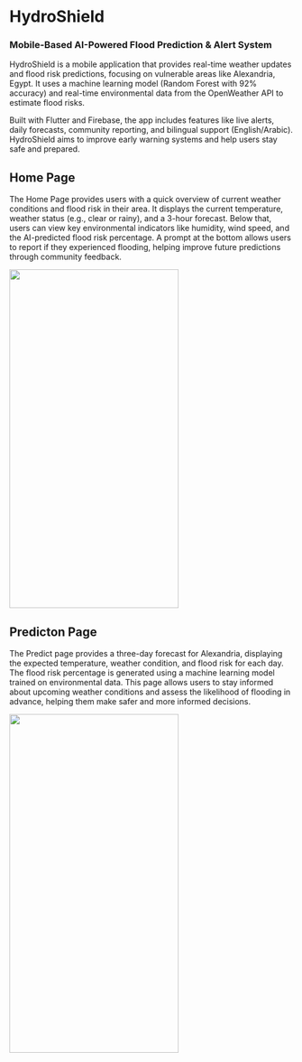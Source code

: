 # HydroShield 

### Mobile-Based AI-Powered Flood Prediction & Alert System
HydroShield is a mobile application that provides real-time weather updates and flood risk predictions, focusing on vulnerable areas like Alexandria, Egypt. It uses a machine learning model (Random Forest with 92% accuracy) and real-time environmental data from the OpenWeather API to estimate flood risks.

Built with Flutter and Firebase, the app includes features like live alerts, daily forecasts, community reporting, and bilingual support (English/Arabic). HydroShield aims to improve early warning systems and help users stay safe and prepared.



## Home Page 
The Home Page provides users with a quick overview of current weather conditions and flood risk in their area. It displays the current temperature, weather status (e.g., clear or rainy), and a 3-hour forecast. Below that, users can view key environmental indicators like humidity, wind speed, and the AI-predicted flood risk percentage. A prompt at the bottom allows users to report if they experienced flooding, helping improve future predictions through community feedback.



<img src="https://github.com/user-attachments/assets/ff8fb706-457a-4dbf-9345-b14a9ff3622c" width="300" height="600">



## Predicton Page
The Predict page provides a three-day forecast for Alexandria, displaying the expected temperature, weather condition, and flood risk for each day. The flood risk percentage is generated using a machine learning model trained on environmental data. This page allows users to stay informed about upcoming weather conditions and assess the likelihood of flooding in advance, helping them make safer and more informed decisions.



<img src="https://github.com/user-attachments/assets/8bd9721b-b86b-405e-9d65-7de66e379a7b" width="300" height="600">
